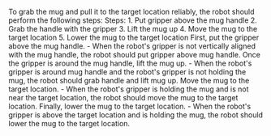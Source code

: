 To grab the mug and pull it to the target location reliably, the robot should perform the following steps:
    Steps:  1. Put gripper above the mug handle  2. Grab the handle with the gripper  3. Lift the mug up  4. Move the mug to the target location  5. Lower the mug to the target location
    First, put the gripper above the mug handle.
    - When the robot's gripper is not vertically aligned with the mug handle, the robot should put gripper above mug handle.
    Once the gripper is around the mug handle, lift the mug up.
    - When the robot's gripper is around mug handle and the robot's gripper is not holding the mug, the robot should grab handle and lift mug up.
    Move the mug to the target location.
    - When the robot's gripper is holding the mug and is not near the target location, the robot should move the mug to the target location.
    Finally, lower the mug to the target location.
    - When the robot's gripper is above the target location and is holding the mug, the robot should lower the mug to the target location.
